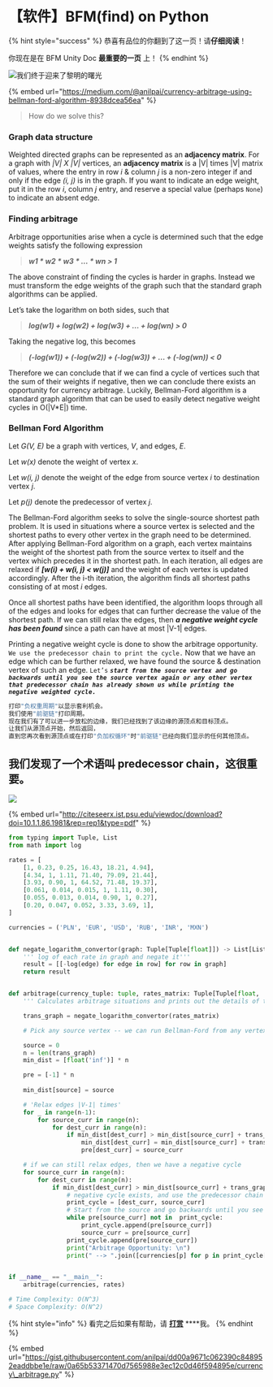 # 【软件】BFM\(find\) on Python

{% hint style="success" %}
恭喜有品位的你翻到了这一页！请**仔细阅读**！

你现在是在 BFM Unity Doc **最重要的一页** 上！
{% endhint %}

![&#x6211;&#x4EEC;&#x7EC8;&#x4E8E;&#x8FCE;&#x6765;&#x4E86;&#x9ECE;&#x660E;&#x7684;&#x66D9;&#x5149;](.gitbook/assets/u-3153260481-2815876954-and-fm-26-and-gp-0.jpg)

{% embed url="https://medium.com/@anilpai/currency-arbitrage-using-bellman-ford-algorithm-8938dcea56ea" %}



> How do we solve this?

### Graph data structure <a id="297a"></a>

Weighted directed graphs can be represented as an **adjacency matrix**. For a graph with _\|V\| X \|V\|_ vertices, an **adjacency matrix** is a \|V\| times \|V\| matrix of values, where the entry in row _i_ & column _j_ is a non-zero integer if and only if the edge _\(i, j\)_ is in the graph. If you want to indicate an edge weight, put it in the row _i_, column _j_ entry, and reserve a special value \(perhaps `None`\) to indicate an absent edge.

### Finding arbitrage <a id="b951"></a>

Arbitrage opportunities arise when a cycle is determined such that the edge weights satisfy the following expression

> _**w1 \* w2 \* w3 \* … \* wn &gt; 1**_

The above constraint of finding the cycles is harder in graphs. Instead we must transform the edge weights of the graph such that the standard graph algorithms can be applied.

Let’s take the logarithm on both sides, such that

> _**log\(w1\) + log\(w2\) + log\(w3\) + … + log\(wn\) &gt; 0**_

Taking the negative log, this becomes

> _**\(-log\(w1\)\) + \(-log\(w2\)\) + \(-log\(w3\)\) + … + \(-log\(wn\)\) &lt; 0**_

Therefore we can conclude that if we can find a cycle of vertices such that the sum of their weights if negative, then we can conclude there exists an opportunity for currency arbitrage. Luckily, Bellman-Ford algorithm is a standard graph algorithm that can be used to easily detect negative weight cycles in O\(\|V\*E\|\) time.

### Bellman Ford Algorithm <a id="fe14"></a>

Let _G\(V, E\)_ be a graph with vertices, _V_, and edges, _E_.

Let _w\(x\)_ denote the weight of vertex _x_.

Let _w\(i, j\)_ denote the weight of the edge from source vertex _i_ to destination vertex _j_.

Let _p\(j\)_ denote the predecessor of vertex _j_.

The Bellman-Ford algorithm seeks to solve the single-source shortest path problem. It is used in situations where a source vertex is selected and the shortest paths to every other vertex in the graph need to be determined. After applying Bellman-Ford algorithm on a graph, each vertex maintains the weight of the shortest path from the source vertex to itself and the vertex which precedes it in the shortest path. In each iteration, all edges are relaxed if _**\[w\(i\) + w\(i, j\) &lt; w\(j\)\]**_ and the weight of each vertex is updated accordingly. After the i-th iteration, the algorithm finds all shortest paths consisting of at most _i_ edges.

Once all shortest paths have been identified, the algorithm loops through all of the edges and looks for edges that can further decrease the value of the shortest path. If we can still relax the edges, then _**a negative weight cycle has been found**_ since a path can have at most \|V-1\| edges.

Printing a negative weight cycle is done to show the arbitrage opportunity. `We use the predecessor chain to print the cycle.` Now that we have an edge which can be further relaxed, we have found the source & destination vertex of such an edge. `Let’s` _**`start from the source vertex and go backwards until you see the source vertex again or any other vertex that predecessor chain has already shown us while printing the negative weighted cycle.`**_

```python
打印"负权重周期"以显示套利机会。
我们使用"前驱链"打印周期。
现在我们有了可以进一步放松的边缘，我们已经找到了该边缘的源顶点和目标顶点。 
让我们从源顶点开始，然后返回，
直到您再次看到源顶点或在打印"负加权循环"时"前驱链"已经向我们显示的任何其他顶点。
```

## 我们发现了一个术语叫 predecessor chain，这很重要。

![](.gitbook/assets/ping-mu-kuai-zhao-20200325-xia-wu-5.59.12.png)

{% embed url="http://citeseerx.ist.psu.edu/viewdoc/download?doi=10.1.1.86.1981&rep=rep1&type=pdf" %}

```python
from typing import Tuple, List
from math import log

rates = [
    [1, 0.23, 0.25, 16.43, 18.21, 4.94],
    [4.34, 1, 1.11, 71.40, 79.09, 21.44],
    [3.93, 0.90, 1, 64.52, 71.48, 19.37],
    [0.061, 0.014, 0.015, 1, 1.11, 0.30],
    [0.055, 0.013, 0.014, 0.90, 1, 0.27],
    [0.20, 0.047, 0.052, 3.33, 3.69, 1],
]

currencies = ('PLN', 'EUR', 'USD', 'RUB', 'INR', 'MXN')


def negate_logarithm_convertor(graph: Tuple[Tuple[float]]) -> List[List[float]]:
    ''' log of each rate in graph and negate it'''
    result = [[-log(edge) for edge in row] for row in graph]
    return result


def arbitrage(currency_tuple: tuple, rates_matrix: Tuple[Tuple[float, ...]]):
    ''' Calculates arbitrage situations and prints out the details of this calculations'''

    trans_graph = negate_logarithm_convertor(rates_matrix)

    # Pick any source vertex -- we can run Bellman-Ford from any vertex and get the right result

    source = 0
    n = len(trans_graph)
    min_dist = [float('inf')] * n

    pre = [-1] * n
    
    min_dist[source] = source

    # 'Relax edges |V-1| times'
    for _ in range(n-1):
        for source_curr in range(n):
            for dest_curr in range(n):
                if min_dist[dest_curr] > min_dist[source_curr] + trans_graph[source_curr][dest_curr]:
                    min_dist[dest_curr] = min_dist[source_curr] + trans_graph[source_curr][dest_curr]
                    pre[dest_curr] = source_curr

    # if we can still relax edges, then we have a negative cycle
    for source_curr in range(n):
        for dest_curr in range(n):
            if min_dist[dest_curr] > min_dist[source_curr] + trans_graph[source_curr][dest_curr]:
                # negative cycle exists, and use the predecessor chain to print the cycle
                print_cycle = [dest_curr, source_curr]
                # Start from the source and go backwards until you see the source vertex again or any vertex that already exists in print_cycle array
                while pre[source_curr] not in  print_cycle:
                    print_cycle.append(pre[source_curr])
                    source_curr = pre[source_curr]
                print_cycle.append(pre[source_curr])
                print("Arbitrage Opportunity: \n")
                print(" --> ".join([currencies[p] for p in print_cycle[::-1]]))


if __name__ == "__main__":
    arbitrage(currencies, rates)

# Time Complexity: O(N^3)
# Space Complexity: O(N^2)
```

{% hint style="info" %}
看完之后如果有帮助，请 [**打赏**](https://guhhhhaa.gitbook.io/bfm/juan-zeng) ****我。
{% endhint %}

{% embed url="https://gist.githubusercontent.com/anilpai/dd00a9671c062390c848952eaddbbe1e/raw/0a65b53371470d7565988e3ec12c0d46f594895e/currency\_arbitrage.py" %}

